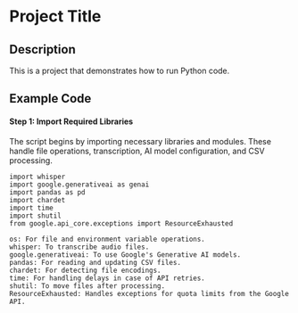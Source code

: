 # Project Title

## Description
This is a project that demonstrates how to run Python code.

## Example Code
#### Step 1: Import Required Libraries

The script begins by importing necessary libraries and modules. These handle file operations, transcription, AI model configuration, and CSV processing.
```import os
import whisper
import google.generativeai as genai
import pandas as pd
import chardet
import time
import shutil
from google.api_core.exceptions import ResourceExhausted

os: For file and environment variable operations.
whisper: To transcribe audio files.
google.generativeai: To use Google's Generative AI models.
pandas: For reading and updating CSV files.
chardet: For detecting file encodings.
time: For handling delays in case of API retries.
shutil: To move files after processing.
ResourceExhausted: Handles exceptions for quota limits from the Google API.

